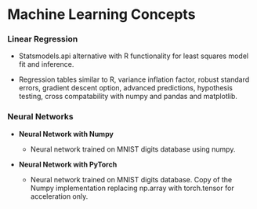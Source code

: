 # Machine Learning Concepts

### Linear Regression

- Statsmodels.api alternative with R functionality for least squares model fit and inference.

- Regression tables similar to R, variance inflation factor, robust standard errors, gradient descent option, advanced predictions, hypothesis testing, cross compatability with numpy and pandas and matplotlib.

### Neural Networks

- **Neural Network with Numpy**

    - Neural network trained on MNIST digits database using numpy.

- **Neural Network with PyTorch**

    - Neural network trained on MNIST digits database. Copy of the Numpy implementation replacing np.array with torch.tensor for acceleration only.

 
